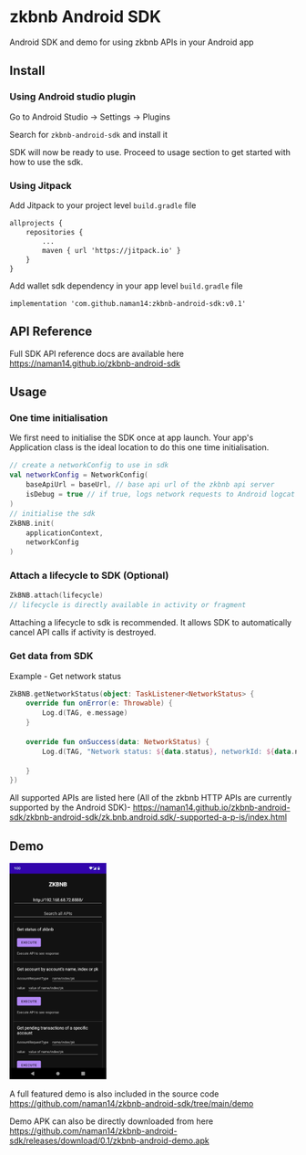 # zkbnb Android SDK

Android SDK and demo for using zkbnb APIs in your Android app

## Install

### Using Android studio plugin

Go to Android Studio -> Settings -> Plugins

Search for `zkbnb-android-sdk` and install it

SDK will now be ready to use. Proceed to usage section to get started with how to use the sdk.

### Using Jitpack

Add Jitpack to your project level `build.gradle` file

```
allprojects {
	repositories {
		...
		maven { url 'https://jitpack.io' }
	}
}
```

Add wallet sdk dependency in your app level `build.gradle` file
```
implementation 'com.github.naman14:zkbnb-android-sdk:v0.1'

```
## API Reference
Full SDK API reference docs are available here
https://naman14.github.io/zkbnb-android-sdk

## Usage

### One time initialisation

We first need to initialise the SDK once at app launch. Your app's Application class is the ideal location to do this one time initialisation.

```kotlin
// create a networkConfig to use in sdk
val networkConfig = NetworkConfig(
    baseApiUrl = baseUrl, // base api url of the zkbnb api server
    isDebug = true // if true, logs network requests to Android logcat
)
// initialise the sdk
ZkBNB.init(
    applicationContext, 
    networkConfig
)
```

### Attach a lifecycle to SDK (Optional)
```kotlin
ZkBNB.attach(lifecycle)
// lifecycle is directly available in activity or fragment
```

Attaching a lifecycle to sdk is recommended. It allows SDK to automatically cancel API calls if activity is destroyed.

### Get data from SDK

Example - Get network status

```kotlin
ZkBNB.getNetworkStatus(object: TaskListener<NetworkStatus> {
    override fun onError(e: Throwable) {
        Log.d(TAG, e.message)
    }

    override fun onSuccess(data: NetworkStatus) {
        Log.d(TAG, "Network status: ${data.status}, networkId: ${data.networkId}")

    }
})
```

All supported APIs are listed here (All of the zkbnb HTTP APIs are currently supported by the Android SDK)- 
https://naman14.github.io/zkbnb-android-sdk/zkbnb-android-sdk/zk.bnb.android.sdk/-supported-a-p-is/index.html 

## Demo

<img src="https://raw.githubusercontent.com/naman14/zkbnb-android-sdk/main/demo/demo_screenshot.png" width="170">

A full featured demo is also included in the source code https://github.com/naman14/zkbnb-android-sdk/tree/main/demo

Demo APK can also be directly downloaded from here
https://github.com/naman14/zkbnb-android-sdk/releases/download/0.1/zkbnb-android-demo.apk



